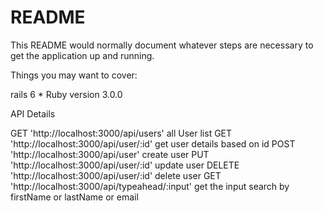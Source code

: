 # README

This README would normally document whatever steps are necessary to get the
application up and running.

Things you may want to cover:

rails 6 * Ruby version 3.0.0

API Details

GET    'http://localhost:3000/api/users' all User list
GET    'http://localhost:3000/api/user/:id' get user details based on id
POST   'http://localhost:3000/api/user' create user
PUT    'http://localhost:3000/api/user/:id' update  user
DELETE 'http://localhost:3000/api/user/:id' delete user
GET    'http://localhost:3000/api/typeahead/:input' get the input search by firstName or lastName or email
